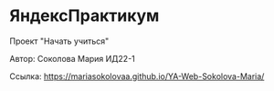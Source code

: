 # ЯндексПрактикум


Проект "Начать учиться"


Автор: Соколова Мария ИД22-1



Ссылка: https://mariasokolovaa.github.io/YA-Web-Sokolova-Maria/

